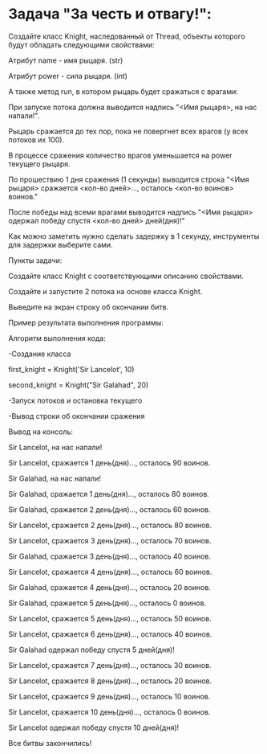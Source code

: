 # Задача "За честь и отвагу!":
Создайте класс Knight, наследованный от Thread, объекты которого будут обладать следующими свойствами:

Атрибут name - имя рыцаря. (str)

Атрибут power - сила рыцаря. (int)

А также метод run, в котором рыцарь будет сражаться с врагами:

При запуске потока должна выводится надпись "<Имя рыцаря>, на нас напали!".

Рыцарь сражается до тех пор, пока не повергнет всех врагов (у всех потоков их 100).

В процессе сражения количество врагов уменьшается на power текущего рыцаря.

По прошествию 1 дня сражения (1 секунды) выводится строка "<Имя рыцаря> сражается <кол-во дней>..., осталось <кол-во воинов> воинов."

После победы над всеми врагами выводится надпись "<Имя рыцаря> одержал победу спустя <кол-во дней> дней(дня)!"

Как можно заметить нужно сделать задержку в 1 секунду, инструменты для задержки выберите сами.


Пункты задачи:

Создайте класс Knight с соответствующими описанию свойствами.

Создайте и запустите 2 потока на основе класса Knight.

Выведите на экран строку об окончании битв.

Пример результата выполнения программы:

Алгоритм выполнения кода:

-Создание класса

first_knight = Knight('Sir Lancelot', 10)

second_knight = Knight("Sir Galahad", 20)

-Запуск потоков и остановка текущего

-Вывод строки об окончании сражения

Вывод на консоль:

Sir Lancelot, на нас напали!

Sir Lancelot, сражается 1 день(дня)..., осталось 90 воинов.

Sir Galahad, на нас напали!

Sir Galahad, сражается 1 день(дня)..., осталось 80 воинов.

Sir Galahad, сражается 2 день(дня)..., осталось 60 воинов.

Sir Lancelot, сражается 2 день(дня)..., осталось 80 воинов.

Sir Lancelot, сражается 3 день(дня)..., осталось 70 воинов.

Sir Galahad, сражается 3 день(дня)..., осталось 40 воинов.

Sir Lancelot, сражается 4 день(дня)..., осталось 60 воинов.

Sir Galahad, сражается 4 день(дня)..., осталось 20 воинов.

Sir Galahad, сражается 5 день(дня)..., осталось 0 воинов.

Sir Lancelot, сражается 5 день(дня)..., осталось 50 воинов.

Sir Lancelot, сражается 6 день(дня)..., осталось 40 воинов.

Sir Galahad одержал победу спустя 5 дней(дня)!

Sir Lancelot, сражается 7 день(дня)..., осталось 30 воинов.

Sir Lancelot, сражается 8 день(дня)..., осталось 20 воинов.

Sir Lancelot, сражается 9 день(дня)..., осталось 10 воинов.

Sir Lancelot, сражается 10 день(дня)..., осталось 0 воинов.

Sir Lancelot одержал победу спустя 10 дней(дня)!

Все битвы закончились!
